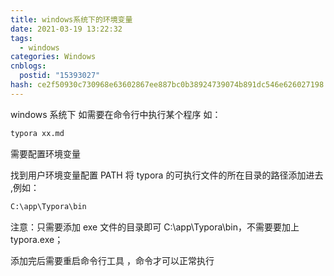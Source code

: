 ```yaml
---
title: windows系统下的环境变量
date: 2021-03-19 13:22:32
tags:
  - windows
categories: Windows
cnblogs:
  postid: "15393027"
hash: ce2f50930c730968e63602867ee887bc0b38924739074b891dc546e626027198
---
```


windows 系统下 如需要在命令行中执行某个程序 如：

```bash
typora xx.md
```

需要配置环境变量

找到用户环境变量配置 PATH 将 typora 的可执行文件的所在目录的路径添加进去 ,例如：

```bash
C:\app\Typora\bin
```

注意：只需要添加 exe 文件的目录即可 C:\app\Typora\bin，不需要要加上 typora.exe；

添加完后需要重启命令行工具 ，命令才可以正常执行
